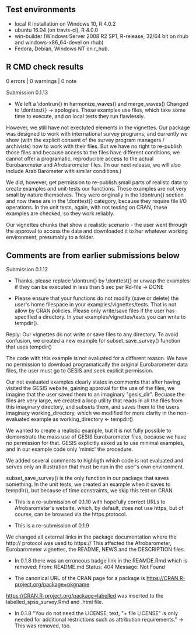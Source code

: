 ## Test environments
* local R installation on Windows 10, R 4.0.2
* ubuntu 16.04 (on travis-ci), R 4.0.0
* win-builder (Windows Server 2008 R2 SP1, R-release, 32/64 bit on rhub and windows-x86_64-devel on rhub)
* Fedora, Debian, Windows NT on r_hub.

## R CMD check results

0 errors | 0 warnings | 0 note

Submission 0.1.13

* We left a \dontrun{} in harmonize_waves() and merge_waves() Changed to \donttest{} -> apologies. These examples use files, which take some time to execute, and on local tests they run flawlessly.

However, we still have not exectuted elements in the vignettes.  Our package was designed to work with international survey programs, and currently we show (with the explicit consent of the survey program managers / archivists) how to work with their files.  But we have no right to re-publish those files and because access to the files have different conditions, we cannot offer a programatic, reproducible access to the actual Eurobarometer and Afrobarometer files. (In our next release, we will also include Arab Barometer with similar conditions.) 

We did, however, get permission to re-publish small parts of realistc data to create examples and unit-tests our functions. These examples are not very small by nature themselves. They were originally in the \dontrun{} section and now these are in the \donttest{} category, because they require file I/O operations. In the unit tests, again, with not testing on CRAN, these examples are checked, so they work reliably.

Our vignettes chunks that show a realistic scenario - the user went through the approval to access the data and downloaded it to her whatever working environment, presumably to a folder. 

## Comments are from earlier submissions below


Submission 0.1.12

* Thanks, please replace \dontrun{} by \donttest{} or unwap the examples if they can be executed in less than 5 sec per Rd-file -> DONE



* Please ensure that your functions do not modify (save or delete) the
user's home filespace in your examples/vignettes/tests. That is not
allow by CRAN policies. Please only write/save files if the user has
specified a directory. In your examples/vignettes/tests you can write to tempdir().

Reply: Our vignettes do not write or save files to any directory. To avoid confusion, we created a new example for subset_save_survey() function that uses tempdir()

The code with this example is not evaluated for a different reason. 
We have no permission to download programatically the original Eurobarometer data files, the user must go to GESIS and seek explicit permission. 

Our not evaluated examples clearly states in comments that after having visited the GESIS website, gaining approval for the use of the files, we imagine that the user saved them to an imaginary "gesis_dir". Becuase the files are very large, we created a loop utility that reads in all the files from this imaginary directory, and subsets them, and saves them to the users imaginary working_directory, which we modified for more clarity in the non-evaluated example as working_directory <- tempdir()

We wanted to create a realistic example, but it is not fully possible to demonstrate the mass use of GESIS Eurobarometer files, because we have no permission for that. GESIS explicitly asked us to use minimal examples, and in our example code only 'mimic' the procedure.

We added several comments to highligth which code is not evaluated and serves only an illustration that must be run in the user's own environment.

subset_save_survey() is the only function in our package that saves something.  In the unit tests, we created an example when it saves to tempdir(), but because of time constraints, we skip this test on CRAN.


* This is a re-submission of 0.1.10 with hopefully correct URLs to Afrobarometer's website, which, by default, does not use https, but of course, can be browsed via the https protocol.

* This is a re-submission of 0.1.9

We changed all external links in the package documentation where the http:// protocol was used to https://  This affected the Afrobarometer, Eurobarometer vignettes, the README, NEWS and the DESCRIPTION files.

* In 0.1.8 there was an erroneous badge link in the REAMDE.Rmd which is removed:
 From: README.md
       Status: 404
       Message: Not Found
       
* The canonical URL of the CRAN page for a package is
       https://CRAN.R-project.org/package=pkgname
       
https://CRAN.R-project.org/package=labelled was inserted to the labelled_spss_survey.Rmd and .html file.

* In 0.1.8 "You do not need the LICENSE; text, "+ file LICENSE" is only needed for additional restrictions such as attribution requirements." -> This was removed, too.